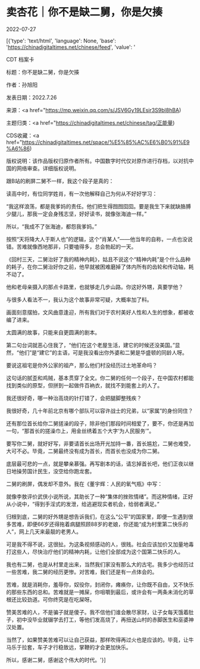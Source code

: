 # 卖杏花｜你不是缺二舅，你是欠揍

2022-07-27

[{'type': 'text/html', 'language': None, 'base': 'https://chinadigitaltimes.net/chinese/feed', 'value': '

CDT 档案卡

标题：你不是缺二舅，你是欠揍

作者：孙旭阳

发表日期：2022.7.26

来源：<a href="https://mp.weixin.qq.com/s/JSV6Gy19LEsir3S9bl8hBA)

主题归类：<a href="https://chinadigitaltimes.net/chinese/tag/正能量)

CDS收藏：<a href="https://chinadigitaltimes.net/space/%E5%85%AC%E6%B0%91%E9%A6%86)

版权说明：该作品版权归原作者所有。中国数字时代仅对原作进行存档，以对抗中国的网络审查。详细版权说明。





跟B站的刷屏二舅不一样，我这个段子是真的：

读高中时，有位同学姓肖，有一次他解释自己为何从不好好学习：

“我这样浪荡，都是我爹妈的责任。他们把生得囫囫囵囵。要是我生下来就缺胳膊少腿儿，那我一定会身残志坚，好好读书，就像张海迪一样。”

所以，“我成不了张海迪，都怨我爹妈。”

按照“天将降大人于斯人也”的逻辑，这个“肖某人”——他当年的自称，一点也没说错。苦难就像西地那非，只要嗑得多，总会勃起的一天。

《回村三天，二舅治好了我的精神内耗》，姑且不说这个“精神内耗”是个什么品种的耗子，在你二舅治好你之前，他早就被困难磨掉了体内所有的齿轮和传动轴，耗不动了。

他和老母亲摄入的那点卡路里，也就够走几步山路。你这好外甥，真要学他？

与很多人看法不一，我认为这个故事非常可疑，大概率加了料。

画面刻意摆拍，文风曲意逢迎，所有我们对于农村美好人性和人生的想象，都被收编了进来。

太圆满的故事，只能来自更圆满的剧本。

第二句台词就恶心住我了，“他们在这个老屋生活，建它的时候还没美国。”显然，“他们”是“建它”的主语，可是我没看出你外婆和二舅是华盛顿的同龄人呀。

要说这祖宅是你外公家的祖产，那么他们村没经历过土地革命吗？

这句话的腻歪和鸡贼，基本贯穿了全文。你二舅的任何一个段子，在中国农村都能找到类似的原型，但拼到一起做件百衲衣，就找不到能套上的人了。

我还很好奇，哪一种治高烧的针打错了，会把腿脚整残疾？

我很好奇，几十年前北京有哪个部队可以容许战士的兄弟，以“家属”的身份同住？

还有那位首长给你二舅搓澡的段子，除非他们那段时间相爱了，要不，你还是再加一句，“那首长的搓澡巾上，用金丝绣着五个大字‘为人民服务’”。

要写你二舅，就好好写，非要请首长出场开光加持一番，首长尴尬，二舅也难受，大可不必。毕竟，二舅最终没有成为首长，而首长也没成为你二舅。

底层最可悲的一点，就是攀亲慕强。再写剧本的话，请忘掉首长吧，他们正夜以继日地操劳国计民生，没空给你跑龙套。

二舅的刷屏，偶发却不意外。我在《董宇辉：人民的氧气瓶》中写：

就像李敖评价武侠小说所说，其助长了一种“集体的挫败情绪”。而这种情绪，正好从小说中，“得到手淫式的发泄，给逃避现实者机会，给弱者满足。”

归根到底，二舅的好外甥是想告诉我们，在这么“公平”的国家里，即便一生遇到很多苦难，即便66岁还得拖着病腿照顾88岁的老娘，你还能“成为村里第二快乐的人”，网上几天来最靓的老男人。

可是我不得不说，这很扯。为这条视频感动的人，很贱。社会应该加价又加量地毒打这些人，尽快治疗他们的精神内耗，让他们全部成为这个国第二快乐的人。

我也有二舅，也是从村里走出来，当然我们家没有那么大的古宅。我多少也经历过一些苦难，我二舅的经历更惨。对苦难，我们还是有一点体会的。

苦难，就是消耗你，羞辱你，奴役你，封闭你，瘫痪你，让你既不自由，又不快乐的那些东西的总和。苦难就是一摊屎，你咀嚼到最后，或许会有一两条未消化的草根还比较劲道。可你终究是在吃屎呀。

赞美苦难的人，不是骗子就是傻子。我不信他们谁会散尽家财，让子女每天饿着肚子，初中没毕业就辍学去打工，等他们发高烧了，再扭送山村的赤脚医生和巫婆神汉处置。

当然了，如果赞美苦难可以让自己获益，那样吹得再过火也是应该的。毕竟，让牛马乐于拉套，车子才行稳致远，掌鞭的才会更加快乐。

所以，感谢二舅，感谢这个伟大的时代。'}]